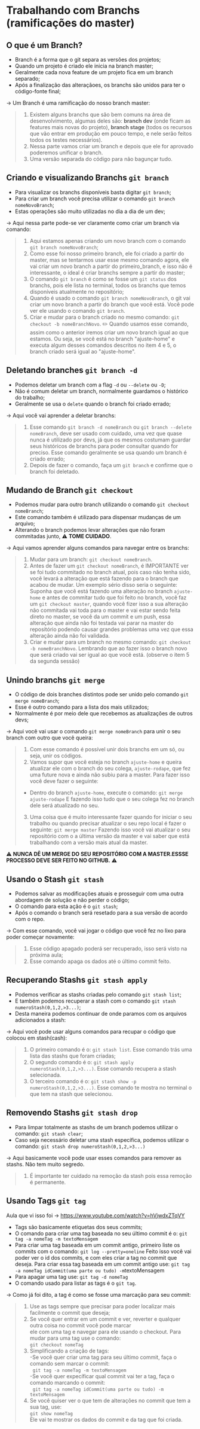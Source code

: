 # Trabalhando com Branchs (ramificações do master)

## O que é um Branch?
- Branch é a forma que o git separa as versões dos projetos;
- Quando um projeto é criado ele inicia na branch master;
- Geralmente cada nova feature de um projeto fica em um branch separado;
- Após a finalização das alteraçãoes, os branchs são unidos para ter o código-fonte final;

-> Um Branch é uma ramificação do nosso branch master:
>1. Existem alguns branchs que são bem comuns na área de desenvolvimento, algumas deles são: **branch dev** (onde ficam as features mais novas do projeto), **branch stage** (todos os recursos que vão entrar em produção em pouco tempo, e nele serão feitos todos os testes necessários).
>2. Nessa parte vamos criar um branch e depois que ele for aprovado poderemos unificar o branch.
>3. Uma versão separada do código para não bagunçar tudo.

## Criando e visualizando Branchs `git branch`
- Para visualizar os branchs disponíveis basta digitar `git branch`;
- Para criar um branch você precisa utilizar o comando `git branch nomeNovoBranch`;
- Estas operações são muito utilizadas no dia a dia de um dev;

-> Aqui nessa parte pode-se ver claramente como criar um branch via comando:
>1. Aqui estamos apenas criando um novo branch com o comando `git branch nomeNovoBranch`;
>2. Como esse foi nosso primeiro branch, ele foi criado a partir do master, mas se tentarmos
usar esse mesmo comando agora, ele vai criar um novo branch a partir do primeiro_branch, e 
isso não é interessante, o ideal é criar branchs sempre a partir do master;
>3. O comando `git branch` é como se fosse um `git status` dos branchs, pois ele lista no
terminal, todos os branchs que temos disponíveis atualmente no repositório;
>4. Quando é usado o comando `git branch nomeNovoBranch`, o git vai criar um novo branch a partir do 
branch que você está. Você pode ver ele usando o comando `git branch`.
>5. Criar e mudar para o branch criado no mesmo comando: `git checkout -b nomeBranchNovo`. 
✏️ Quando usamos esse comando, assim como o anterior iremos criar um novo branch igual ao que estamos.
Ou seja, se você está no branch "ajuste-home" e executa algum desses comandos descritos no item 4 e 5,
o branch criado será igual ao "ajuste-home".

## Deletando branches `git branch -d`
- Podemos deletar um branch com a flag `-d` ou `--delete` ou `-D`;
- Não é comum deletar um branch, normalmente guardamos o histórico do trabalho;
- Geralmente se usa o `delete` quando o branch foi criado errado;

-> Aqui você vai aprender a deletar branchs:
>1. Esse comando `git branch -d nomeBranch` ou `git branch --delete nomeBranch`, deve ser usado com cuidado, uma vez que quase nunca é utilizado por devs, já que os mesmos costumam guardar seus históricos de branchs para poder consultar quando for preciso. Esse comando geralmente se usa quando um branch é criado errado;
>2. Depois de fazer o comando, faça um `git branch` e confirme que o branch foi deletado.

## Mudando de Branch `git checkout`
- Podemos mudar para outro branch utilizando o comando `git checkout nomeBranch`;
- Este comando também é utilizado para dispensar mudanças de um arquivo;
- Alterando o branch podemos levar alterações que não foram commitadas junto, ⚠️ **TOME CUIDADO**.

-> Aqui vamos aprender alguns comandos para navegar entre os branchs:
>1. Mudar para um branch: `git checkout nomeBranch`.
>2. Antes de fazer um `git checkout nomeBranch`, é IMPORTANTE ver se foi tudo commitado no branch atual, pois caso não tenha sido, você levará a alteração que está fazendo para o branch que acabou de mudar. Um exemplo sério disso seria o seguinte: Suponha que você está fazendo uma alteração no branch `ajuste-home` e antes de commitar tudo que foi feito no branch, você faz um `git checkout master`, quando você fizer isso a sua alteração não commitada vai toda para o master e vai estar sendo feita direto no master, se você da um commit e um push, essa alteração que ainda não foi testada vai parar na master do repositório podendo causar grandes problemas uma vez que essa alteração ainda não foi validada.
>3. Criar e mudar para um branch no mesmo comando: `git checkout -b nomeBranchNovo`. Lembrando que ao fazer isso
o branch novo que será criado vai ser igual ao que você está. (observe o item 5 da segunda sessão)

## Unindo branchs `git merge`
- O código de dois branches distintos pode ser unido pelo comando `git merge nomeBranch`;
- Esse é outro comando para a lista dos mais utilizados;
- Normalmente é por meio dele que recebemos as atualizações de outros devs;

-> Aqui você vai usar o comando `git merge nomeBranch` para unir o seu branch com outro que você queira:
>1. Com esse comando é possível unir dois branchs em um só, ou seja, unir os códigos.
>2. Vamos supor que você esteja no branch `ajuste-home` e queira atualizar ele com o branch do seu colega, `ajuste-rodape`, que fez uma future nova e ainda não subiu para a master. Para fazer isso você deve 
fazer o seguinte: 
> - Dentro do branch `ajuste-home`, execute o comando: `git merge ajuste-rodape`
E fazendo isso tudo que o seu colega fez no branch dele será atualizado no seu.
>3. Uma coisa que é muito interessante fazer quando for iniciar o seu trabalho ou quando precisar atualizar o seu repo local é fazer o seguinte: `git merge master`
Fazendo isso você vai atualizar o seu repositório com o a última versão da master e vai saber que está 
trabalhando com a versão mais atual da master. 

 ⚠️ **NUNCA DÊ UM MERGE DO SEU REPOSITÓRIO COM A MASTER.ESSSE PROCESSO DEVE SER FEITO NO GITHUB.** ⚠️

## Usando o Stash `git stash`
- Podemos salvar as modificações atuais e prosseguir com uma outra abordagem
de solução e não perder o código;
- O comando para esta ação é o `git stash`;
- Após o comando o branch será resetado para a sua versão de acordo com o repo.

-> Com esse comando, você vai jogar o código que você fez no lixo para poder começar novamente:
>1. Esse código apagado poderá ser recuperado, isso será visto na próxima aula;
>2. Esse comando apaga os dados até o último commit feito.

## Recuperando Stashs `git stash apply`
- Podemos verificar as stashs criadas pelo comando `git stash list`;
- E também podemos recuperar a stash com o comando `git stash numeroStash(0,1,2,>3...)`;
- Desta maneira podemos continuar de onde paramos com os arquivos adicionados a stash:

-> Aqui você pode usar alguns comandos para recupar o código que colocou em stash(cash):
>1. O primeiro comando é o: `git stash list`. Esse comando trás uma lista das stashs que foram criadas;
>2. O segundo comando é o: `git stash apply numeroStash(0,1,2,>3...)`. Esse comando recupera a stash selecionada.
>3. O terceiro comando é o: `git stash show -p numeroStash(0,1,2,>3...)`. Esse comando te mostra no terminal o que tem na stash que selecionou.

## Removendo Stashs `git stash drop`
- Para limpar totalmente as stashs de um branch podemos utilizar o comando: 
`git stash clear`;
- Caso seja necessário deletar uma stash específica, podemos utilizar o comando: 
`git stash drop numeroStash(0,1,2,>3...)`

-> Aqui basicamente você pode usar esses comandos para remover as stashs. Não tem muito segredo.
>1. É importante ter cuidado na remoção da stash pois essa remoção é permanente.

## Usando Tags `git tag`
Aula que vi isso foi -> https://www.youtube.com/watch?v=hVjwdxZTqVY

- Tags são basicamente etiquetas dos seus commits;
- O comando para criar uma tag baseada no seu último commit é o:
` git tag -a nomeTag -m textoMensagem `
- Para criar uma tag baseada em um commit antigo, primeiro liste os commits com o comando:
` git log --pretty=oneline `
Feito isso você vai poder ver o id dos commits, e com eles criar a tag no commit que deseja.
Para criar essa tag baseada em um commit antigo use:
` git tag -a nomeTag idCommit(uma parte ou tudo) -m `textoMensagem` `
- Para apagar uma tag use:
` git tag -d nomeTag `
- O comando usado para listar as tags é o `git tag`.

-> Como já foi dito, a tag é como se fosse uma marcação para seu commit:
>1. Use as tags sempre que precisar para poder localizar mais facilmente o commit que deseja;<br>
>2. Se você quer entrar em um commit e ver, reverter e qualquer outra coisa no commit você pode marcar<br>
ele com uma tag e navegar para ele usando o checkout. Para mudar para uma tag use o comando:<br>
` git checkout nomeTag `<br>
>3. Simplificando a criação de tags:<br>
-Se você quer criar uma tag para seu último commit, faça o comando sem marcar o commit:<br>
` git tag -a nomeTag -m textoMensagem`<br>
-Se você quer expecíficar qual commit vai ter a tag, faça o comando marcando o commit:<br>
` git tag -a nomeTag idCommit(uma parte ou tudo) -m textoMensagem`<br>
>4. Se você quiser ver o que tem de alterações no commit que tem a sua tag, use:<br>
 `git show nomeTag `<br>
Ele vai te mostrar os dados do commit e da tag que foi criada.<br>
